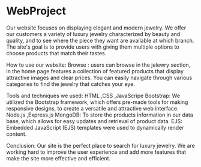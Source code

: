# WebProject

Our website focuses on displaying elegant and modern jewelry. We offer our customers a variety of luxury jewelry characterized by beauty and quality, and to see where the piece they want are available at which branch. The site's goal is to provide users with giving them multiple options to choose products that match their tastes. 
 
How to use our website: 
Browse : users can browse in the jelewry section, in the home page features a collection of featured products that display attractive images and clear prices. You can easily navigate through various categories to find the jewelry that catches your eye.  
 
Tools and techniques we used: 
HTML ,CSS ,JavaScripe 
Bootstrap: 
We utilized the Bootstrap framework, which offers pre-made tools for making responsive designs, to create a versatile and attractive web interface. 
Node.js ,Express.js 
MongoDB: 
To store the products information in our data base,  which allows for easy updates and retrieval of product data. 
EJS: Embedded JavaScript (EJS) templates were used to dynamically render content. 
 
Conclusion: Our site is the perfect place to search for luxury jewelry. We are working hard to improve the user experience and add more features that make the site more effective and efficient.
